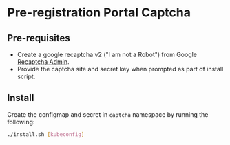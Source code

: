 # Pre-registration Portal Captcha

## Pre-requisites
* Create a google recaptcha v2 ("I am not a Robot") from Google [Recaptcha Admin](https://www.google.com/recaptcha).
* Provide the captcha site and secret key when prompted as part of install script.
## Install
Create the configmap and secret in `captcha` namespace by running the following:
```sh
./install.sh [kubeconfig]
```
